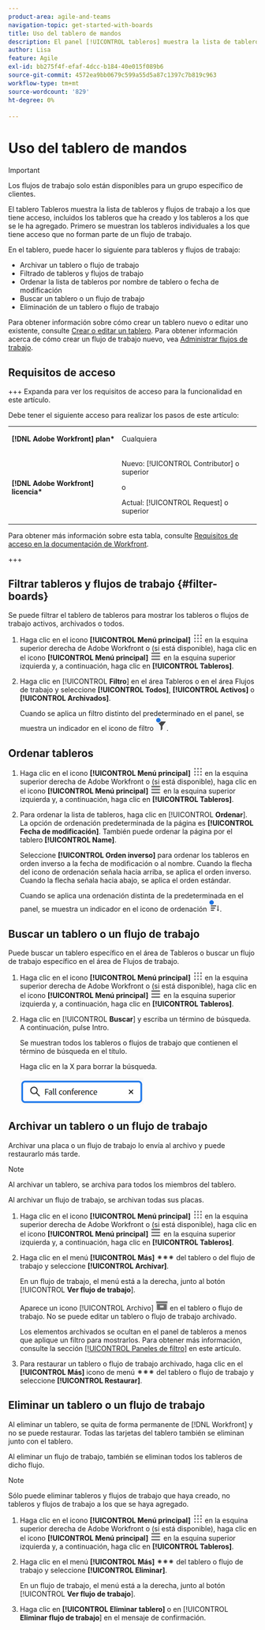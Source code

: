 ```yaml
---
product-area: agile-and-teams
navigation-topic: get-started-with-boards
title: Uso del tablero de mandos
description: El panel [!UICONTROL tableros] muestra la lista de tableros a los que tiene acceso, incluidos los tableros que ha creado y los tableros a los que se le ha agregado.
author: Lisa
feature: Agile
exl-id: bb275f4f-efaf-4dcc-b184-40e015f089b6
source-git-commit: 4572ea9bb0679c599a55d5a87c1397c7b819c963
workflow-type: tm+mt
source-wordcount: '829'
ht-degree: 0%

---
```


# Uso del tablero de mandos

<!-- Audited: 1/2024 -->

>[!IMPORTANT]
>
>Los flujos de trabajo solo están disponibles para un grupo específico de clientes.

El tablero Tableros muestra la lista de tableros y flujos de trabajo a los que tiene acceso, incluidos los tableros que ha creado y los tableros a los que se le ha agregado. Primero se muestran los tableros individuales a los que tiene acceso que no forman parte de un flujo de trabajo.

En el tablero, puede hacer lo siguiente para tableros y flujos de trabajo:

* Archivar un tablero o flujo de trabajo
* Filtrado de tableros y flujos de trabajo
* Ordenar la lista de tableros por nombre de tablero o fecha de modificación
* Buscar un tablero o un flujo de trabajo
* Eliminación de un tablero o flujo de trabajo

Para obtener información sobre cómo crear un tablero nuevo o editar uno existente, consulte [Crear o editar un tablero](../../agile/get-started-with-boards/create-edit-board.md). Para obtener información acerca de cómo crear un flujo de trabajo nuevo, vea [Administrar flujos de trabajo](/help/quicksilver/agile/use-boards-agile-planning-tools/manage-collections.md).

## Requisitos de acceso

+++ Expanda para ver los requisitos de acceso para la funcionalidad en este artículo.

Debe tener el siguiente acceso para realizar los pasos de este artículo:

<table style="table-layout:auto"> 
 <col> 
 <col> 
 <tbody> 
  <tr> 
   <td role="rowheader"><strong>[!DNL Adobe Workfront] plan*</strong></td> 
   <td> <p>Cualquiera</p> </td> 
  </tr> 
  <tr> 
   <td role="rowheader"><strong>[!DNL Adobe Workfront] licencia*</strong></td> 
   <td> 
   <p>Nuevo: [!UICONTROL Contributor] o superior</p> 
   <p>o</p>
   <p>Actual: [!UICONTROL Request] o superior</p>
   </td> 
  </tr> 
 </tbody> 
</table>

Para obtener más información sobre esta tabla, consulte [Requisitos de acceso en la documentación de Workfront](/help/quicksilver/administration-and-setup/add-users/access-levels-and-object-permissions/access-level-requirements-in-documentation.md).

+++


## Filtrar tableros y flujos de trabajo {#filter-boards}

Se puede filtrar el tablero de tableros para mostrar los tableros o flujos de trabajo activos, archivados o todos.

1. Haga clic en el icono **[!UICONTROL Menú principal]** ![Menú principal](/help/_includes/assets/main-menu-icon.png) en la esquina superior derecha de Adobe Workfront o (si está disponible), haga clic en el icono **[!UICONTROL Menú principal]** ![Menú principal](/help/_includes/assets/main-menu-icon-left-nav.png) en la esquina superior izquierda y, a continuación, haga clic en **[!UICONTROL Tableros]**.
1. Haga clic en [!UICONTROL **Filtro**] en el área Tableros o en el área Flujos de trabajo y seleccione **[!UICONTROL Todos]**, **[!UICONTROL Activos]** o **[!UICONTROL Archivados]**.

   Cuando se aplica un filtro distinto del predeterminado en el panel, se muestra un indicador en el icono de filtro ![Filtro aplicado al panel](assets/boards-filterapplied-30x30.png).

## Ordenar tableros

1. Haga clic en el icono **[!UICONTROL Menú principal]** ![Menú principal](/help/_includes/assets/main-menu-icon.png) en la esquina superior derecha de Adobe Workfront o (si está disponible), haga clic en el icono **[!UICONTROL Menú principal]** ![Menú principal](/help/_includes/assets/main-menu-icon-left-nav.png) en la esquina superior izquierda y, a continuación, haga clic en **[!UICONTROL Tableros]**.
1. Para ordenar la lista de tableros, haga clic en [!UICONTROL **Ordenar**]. La opción de ordenación predeterminada de la página es **[!UICONTROL Fecha de modificación]**. También puede ordenar la página por el tablero **[!UICONTROL Name]**.

   Seleccione **[!UICONTROL Orden inverso]** para ordenar los tableros en orden inverso a la fecha de modificación o al nombre. Cuando la flecha del icono de ordenación señala hacia arriba, se aplica el orden inverso. Cuando la flecha señala hacia abajo, se aplica el orden estándar.

   Cuando se aplica una ordenación distinta de la predeterminada en el panel, se muestra un indicador en el icono de ordenación ![Ordenar aplicado](assets/sort-applied-boards.png).

## Buscar un tablero o un flujo de trabajo

Puede buscar un tablero específico en el área de Tableros o buscar un flujo de trabajo específico en el área de Flujos de trabajo.

1. Haga clic en el icono **[!UICONTROL Menú principal]** ![Menú principal](/help/_includes/assets/main-menu-icon.png) en la esquina superior derecha de Adobe Workfront o (si está disponible), haga clic en el icono **[!UICONTROL Menú principal]** ![Menú principal](/help/_includes/assets/main-menu-icon-left-nav.png) en la esquina superior izquierda y, a continuación, haga clic en **[!UICONTROL Tableros]**.
1. Haga clic en [!UICONTROL **Buscar**] y escriba un término de búsqueda. A continuación, pulse Intro.

   Se muestran todos los tableros o flujos de trabajo que contienen el término de búsqueda en el título.

   Haga clic en la X para borrar la búsqueda.

   ![Buscar tableros en el tablero](assets/boards-searchbox.png)

## Archivar un tablero o un flujo de trabajo

Archivar una placa o un flujo de trabajo lo envía al archivo y puede restaurarlo más tarde.

>[!NOTE]
>
>Al archivar un tablero, se archiva para todos los miembros del tablero.
>
>Al archivar un flujo de trabajo, se archivan todas sus placas.

1. Haga clic en el icono **[!UICONTROL Menú principal]** ![Menú principal](/help/_includes/assets/main-menu-icon.png) en la esquina superior derecha de Adobe Workfront o (si está disponible), haga clic en el icono **[!UICONTROL Menú principal]** ![Menú principal](/help/_includes/assets/main-menu-icon-left-nav.png) en la esquina superior izquierda y, a continuación, haga clic en **[!UICONTROL Tableros]**.
1. Haga clic en el menú **[!UICONTROL Más]** ![Menú más](assets/more-icon-spectrum.png) del tablero o del flujo de trabajo y seleccione **[!UICONTROL Archivar]**.

   En un flujo de trabajo, el menú está a la derecha, junto al botón [!UICONTROL **Ver flujo de trabajo**].

   Aparece un icono [!UICONTROL Archivo] ![Archivo](assets/archive-icon-spectrum-25x20.png) en el tablero o flujo de trabajo. No se puede editar un tablero o flujo de trabajo archivado.

   Los elementos archivados se ocultan en el panel de tableros a menos que aplique un filtro para mostrarlos. Para obtener más información, consulte la sección [[!UICONTROL Paneles de filtro]](#filter-boards) en este artículo.

1. Para restaurar un tablero o flujo de trabajo archivado, haga clic en el **[!UICONTROL Más]** icono de menú ![Más](assets/more-icon-spectrum.png) del tablero o flujo de trabajo y seleccione **[!UICONTROL Restaurar]**.

## Eliminar un tablero o un flujo de trabajo

Al eliminar un tablero, se quita de forma permanente de [!DNL Workfront] y no se puede restaurar. Todas las tarjetas del tablero también se eliminan junto con el tablero.

Al eliminar un flujo de trabajo, también se eliminan todos los tableros de dicho flujo.

>[!NOTE]
>
>Sólo puede eliminar tableros y flujos de trabajo que haya creado, no tableros y flujos de trabajo a los que se haya agregado.

1. Haga clic en el icono **[!UICONTROL Menú principal]** ![Menú principal](/help/_includes/assets/main-menu-icon.png) en la esquina superior derecha de Adobe Workfront o (si está disponible), haga clic en el icono **[!UICONTROL Menú principal]** ![Menú principal](/help/_includes/assets/main-menu-icon-left-nav.png) en la esquina superior izquierda y, a continuación, haga clic en **[!UICONTROL Tableros]**.
1. Haga clic en el menú **[!UICONTROL Más]** ![[!UICONTROL Menú más]](assets/more-icon-spectrum.png) del tablero o flujo de trabajo y seleccione **[!UICONTROL Eliminar]**.

   En un flujo de trabajo, el menú está a la derecha, junto al botón [!UICONTROL **Ver flujo de trabajo**].

1. Haga clic en **[!UICONTROL Eliminar tablero]** o en [!UICONTROL **Eliminar flujo de trabajo**] en el mensaje de confirmación.

<!-- ## Move a board to a workstream

You can move a standalone board into a workstream, or move a board from one workstream to another workstream.

>[!NOTE]
>
>You can only move boards that you created, not boards that you were added to.

1. Click the **[!UICONTROL Main Menu]** icon ![](assets/main-menu-icon.png) in the upper-right corner of [!DNL Adobe Workfront], then click **[!UICONTROL Boards]**.
1. Click the **[!UICONTROL More]** menu ![[!UICONTROL More menu]](assets/more-icon-spectrum.png) on the board, and select [!UICONTROL **Move to workstream**].
1. Select which workstream to add the board to, and click [!UICONTROL **Move**].

   The board is moved into the workstream and no longer appears in the [!UICONTROL Boards] area.
   If you have not created a workstream yet, you are prompted to create one to move the board into.
-->
